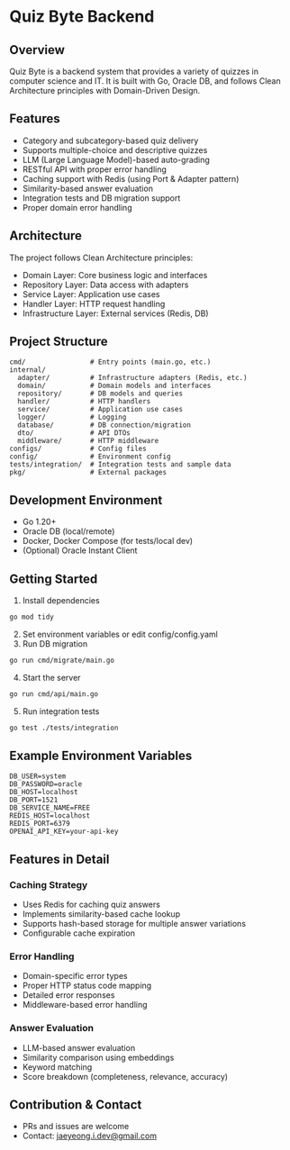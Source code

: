 # Quiz Byte Backend

## Overview
Quiz Byte is a backend system that provides a variety of quizzes in computer science and IT. It is built with Go, Oracle DB, and follows Clean Architecture principles with Domain-Driven Design.

## Features
- Category and subcategory-based quiz delivery
- Supports multiple-choice and descriptive quizzes
- LLM (Large Language Model)-based auto-grading
- RESTful API with proper error handling
- Caching support with Redis (using Port & Adapter pattern)
- Similarity-based answer evaluation
- Integration tests and DB migration support
- Proper domain error handling

## Architecture
The project follows Clean Architecture principles:
- Domain Layer: Core business logic and interfaces
- Repository Layer: Data access with adapters
- Service Layer: Application use cases
- Handler Layer: HTTP request handling
- Infrastructure Layer: External services (Redis, DB)

## Project Structure
```
cmd/                # Entry points (main.go, etc.)
internal/           
  adapter/          # Infrastructure adapters (Redis, etc.)
  domain/           # Domain models and interfaces
  repository/       # DB models and queries
  handler/          # HTTP handlers
  service/          # Application use cases
  logger/           # Logging
  database/         # DB connection/migration
  dto/              # API DTOs
  middleware/       # HTTP middleware
configs/            # Config files
config/             # Environment config
tests/integration/  # Integration tests and sample data
pkg/                # External packages
```

## Development Environment
- Go 1.20+
- Oracle DB (local/remote)
- Docker, Docker Compose (for tests/local dev)
- (Optional) Oracle Instant Client

## Getting Started
1. Install dependencies
```bash
go mod tidy
```
2. Set environment variables or edit config/config.yaml
3. Run DB migration
```bash
go run cmd/migrate/main.go
```
4. Start the server
```bash
go run cmd/api/main.go
```
5. Run integration tests
```bash
go test ./tests/integration
```

## Example Environment Variables
```
DB_USER=system
DB_PASSWORD=oracle
DB_HOST=localhost
DB_PORT=1521
DB_SERVICE_NAME=FREE
REDIS_HOST=localhost
REDIS_PORT=6379
OPENAI_API_KEY=your-api-key
```

## Features in Detail

### Caching Strategy
- Uses Redis for caching quiz answers
- Implements similarity-based cache lookup
- Supports hash-based storage for multiple answer variations
- Configurable cache expiration

### Error Handling
- Domain-specific error types
- Proper HTTP status code mapping
- Detailed error responses
- Middleware-based error handling

### Answer Evaluation
- LLM-based answer evaluation
- Similarity comparison using embeddings
- Keyword matching
- Score breakdown (completeness, relevance, accuracy)

## Contribution & Contact
- PRs and issues are welcome
- Contact: jaeyeong.i.dev@gmail.com